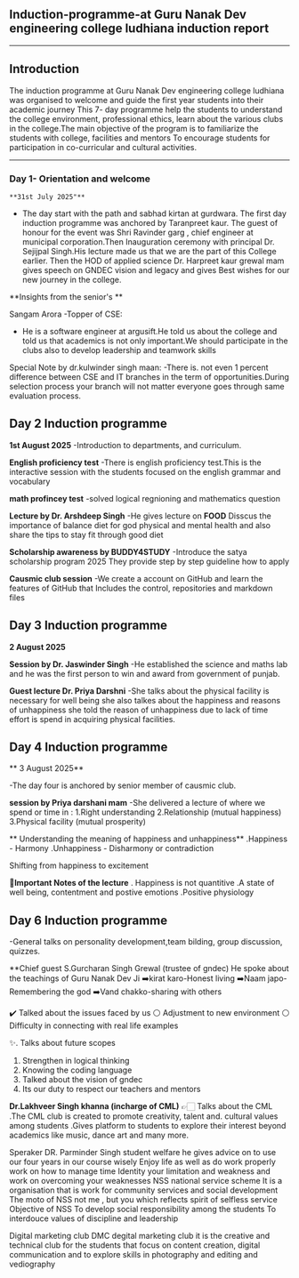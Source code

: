 ## Induction-programme-at Guru Nanak Dev engineering college ludhiana induction report ##


----

## Introduction 
The induction programme at Guru Nanak Dev engineering college ludhiana was organised to welcome and guide the first year students into their academic journey
This 7- day programme help the students to understand the college environment, professional ethics, learn about the various clubs in the college.The main objective of the program is to familiarize the students with college, facilities and mentors 
To encourage students for participation in co-curricular and cultural activities.

---

### **Day 1- Orientation and welcome** 
    **31st July 2025"** 

- The day start with the path and sabhad kirtan at gurdwara. The first day induction programme was anchored by Taranpreet kaur. The guest of honour for the event was Shri Ravinder garg , chief engineer at municipal corporation.Then Inauguration ceremony with principal Dr. Sejijpal Singh.His lecture made us that we are the part of this College earlier.
Then the HOD of applied science Dr. Harpreet kaur grewal mam gives speech on GNDEC vision and legacy and gives Best wishes for our new journey in the college.

**Insights from the senior's **

Sangam Arora -Topper of CSE:
- He is a software engineer at argusift.He told us about the college and told us that academics is not only important.We should participate in the clubs also to develop leadership and teamwork skills 

Special Note by dr.kulwinder singh maan:
-There is. not even 1 percent difference between CSE and IT branches in the term of opportunities.During selection process your branch will not matter everyone goes through same evaluation process.

## Day 2 Induction programme ##
   **1st August 2025**
-Introduction to departments, and curriculum.
 
**English proficiency test**
-There is english proficiency test.This is the interactive session with the students focused on the english grammar and vocabulary 

**math profincey test**
-solved logical regnioning and mathematics question 

**Lecture by Dr. Arshdeep Singh**
-He gives lecture on **FOOD**
Disscus the importance of balance diet for god physical and mental health and also share the tips to stay fit through good diet 

**Scholarship awareness by BUDDY4STUDY**
-Introduce the satya scholarship program 2025 They provide step by step guideline how to apply 

**Causmic club session**
-We create a account on GitHub and learn the features of GitHub that Includes the control, repositories and markdown files 

## Day 3 Induction programme ##
**2 August 2025**

**Session by Dr. Jaswinder Singh**
-He established the science and maths lab and he was the first person to win and award from government of punjab.
 
**Guest lecture Dr. Priya Darshni**
-She talks about the physical facility is necessary for well being she also talkes about the happiness and reasons of unhappiness she told the reason of unhappiness due to lack of time effort is spend in acquiring physical facilities.

## Day 4 Induction programme ##
** 3 August 2025**

-The day four is anchored by senior member of causmic club.

**session by Priya darshani mam**
-She delivered a lecture of where we spend or time in :
1.Right understanding 
2.Relationship (mutual happiness)
3.Physical facility (mutual prosperity)

** Understanding the meaning of happiness and unhappiness**
.Happiness - Harmony 
.Unhappiness - Disharmony or  contradiction 

Shifting from happiness to excitement 

**💫Important Notes of the lecture**
. Happiness is not quantitive 
.A state of well being, contentment and postive emotions 
.Positive physiology

## Day 6 Induction programme ##
-General talks on personality development,team bilding, group discussion, quizzes.

**Chief guest S.Gurcharan Singh Grewal (trustee of gndec)
He spoke about the teachings of Guru Nanak Dev Ji 
➡️kirat karo-Honest living 
➡️Naam japo- Remembering the god
➡️Vand chakko-sharing with others

✔️ Talked about the issues faced by us
⚪ Adjustment to new environment
⚪ Difficulty in connecting with real life examples 

✨. Talks about future scopes
1. Strengthen in logical thinking 
2. Knowing the coding language 
3. Talked about the vision of gndec
4. Its our duty to respect our teachers and mentors 

**Dr.Lakhveer Singh khanna (incharge of CML)**
👉🏻 Talks about the CML
.The CML club is created to promote creativity, talent and. cultural values among students 
.Gives platform to students to explore their interest beyond academics like music, dance art and many more.





Speraker DR. Parminder Singh student welfare 
he gives advice on to use our four years in our course wisely
Enjoy life as well as do work properly work on how to manage time 
Identity your limitation and weakness and work on overcoming your weaknesses 
NSS national service scheme 
It is a organisation that is work for community services and social development 
The moto of NSS not me , but you which reflects spirit of selfless service 
Objective of NSS 
To develop social responsibility among the students 
To interdouce values of discipline and leadership 

Digital marketing club 
DMC degital marketing club 
it is the creative and technical club for the students that focus on content creation, digital communication and to explore skills in photography and editing and vediography

